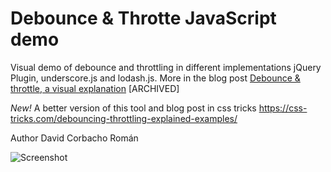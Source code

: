 Debounce &amp; Throtte JavaScript demo
=======================================

Visual demo of debounce and throttling in different implementations jQuery Plugin, underscore.js and lodash.js.
More in the blog post [Debounce &amp; throttle, a visual explanation](https://web.archive.org/web/20180413042203/http://drupalmotion.com/article/debounce-and-throttle-visual-explanation) [ARCHIVED]

*New!*
A better version of this tool and blog post in css tricks 
https://css-tricks.com/debouncing-throttling-explained-examples/


Author David Corbacho Román


![Screenshot](http://drupalmotion.com/sites/default/files/pics/screenshot.png)
